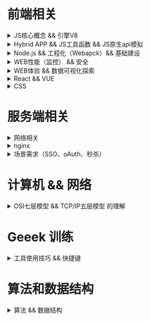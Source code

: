 # 前端相关

<details>
    <summary>JS核心概念 && 引擎V8</summary>

- [x] 执行上下文 EC、执行上下文堆栈 ECS
- [x] 全局对象 GO、变量对象 VO、活动对象 AO 等
- [x] 函数的[[scope]]属性
- [x] 作用域链 Scope chain
- [x] 原型链
- [x] 装箱和拆箱
- [x] 全等运算符（===）和相等运算符（==）
- [x] 元编程（metaprogramming）
- [x] 闭包原理
- [x] [IntersectionObserver 的应用](https://mp.weixin.qq.com/s/uRMYrxaduPaMkc97Upjkqg)
- [x] [ES5 继承的六种方式](./README/es5extends.md)
- [x] css 的下载解析 js 的下载解析与 html 解析的关系（阻塞）
- [x] [浏览器解析 HTML 和 CSS 与 JS 加载、解析的关系](./README/render.md)
- [x] [CustomEvent 的应用](./README/js_customEvent.md)

![webkitflow.png](./img/webkitflow.png)
![js加载执行与HTML解析关系](./img/js加载执行与HTML解析关系.jpeg)
[图片来源](https://www.cnblogs.com/bibiafa/p/9364986.html)<br>
[jsCore.md](./README/jsCore.md)

---

- [x] V8 工作原理
- [x] 逃逸分析(Escape Analysis）
- [x] V8 如何优化对象（Hideen Class && Inline Cache）
- [x] V8 如何优化数组（动态使用不同存储模式：Fast Elements、Fast Holey Elements、Dictionary Elements ）
- [x] V8 如何优化数字（SMI、HeapNumber、MutableHeapNumber）
- [x] V8 如何优化字符串（v8 中字符串 5 种表达模式）
- [x] JIT 和 AOT
- [x] 垃圾回收（新生代和老生代内存回收方式）

[V8.md](./README/v8.md)

</details>

<details>
    <summary>Hybrid APP && JS工具函数 && JS原生api模拟</summary>

- [x] h5 唤起 APP 方式
- [x] JSBridge

[Hybrid APP](./README/hybrid.md)

---

- [x] checkType 类型检查包含 String、Boolean、Number、Undefined、Null、Symbol、BigInt、Map、HTMLBodyElement、HTML\*Element 等
- [x] deepClone 深拷贝（包含循环引用）
- [x] 深拷贝（处理递归爆栈）
- [x] curry 柯里化函数
- [x] throttle、debounce
- [x] 千分位 regExp、Number.prototype.toLocaleString、Intl.NumberFormat().format(number)、reduce 版本
- [x] [Promise 并行和串行执行方式](./src/modules/utils.js)
- [x] [你不知道的 JSON.stringify()](https://juejin.im/post/5decf09de51d45584d238319)

[工具函数集合](./src/modules/utils.ts)

---

- [x] myCall、myApply、myBind 自定义 call、apply、bind 函数
- [x] instance_of(L, A) 模拟 L instanceof A 注意：Symbol.hasInstance 可自定义 instanceof 在某个类或构造函数的行为
- [x] objectFactory 模拟 new 运算
- [x] objectCreate 模拟 Object.create(proto, PropertyDescriptorMap)

[theory.ts](./src/modules/theory.ts)

</details>

<details>
    <summary>Node.js && 工程化（Webapck）&& 基础建设</summary>

- [x] nodejs 清除 require 缓存
- [x] 高并发解决方案（负载均衡）
- [x] Event Loop

![事件循环](https://mmbiz.qpic.cn/mmbiz_png/udZl15qqib0NPJYm99fCKh9SUq52nkiaF0dJGpnkpzqNaXj4krqPUGvYkNprEJbBiaeh9kfibQZApez565l1gocXPA/640?wx_fmt=png&tp=webp&wxfrom=5&wx_lazy=1&wx_co=1)
[Event Loop](./README/eventLoop.md)
[Node.js 事件循环](https://nodejs.org/zh-cn/docs/guides/event-loop-timers-and-nexttick/)
[node 相关](./README/NodeJs.md)

---

- [x] [项目架构相关](./README/framework.md)
- [x] [热更新原理](https://github.com/webpack/docs/wiki/hot-module-replacement-with-webpack#how-does-it-work)&&[webpack 热加载原理探索](http://shepherdwind.com/2017/02/07/webpack-hmr-principle/)
- [x] 自定义 Loader 原理探索
- [x] 自定义 Plugins 原理探索
      [webpack](./README/webpack.md)

---

- [x] SSH key
- [x] .npmrc
- [x] [npm 命令手册](./README/npm.md)
- [x] [yarn 命令手册](./README/yarn.md)
- [x] [brew 手册](./README/macOS.md)
- [x] [macOS 备忘录](./README/macOS.md)
      [基础建设](./README/basic.md)

</details>

<details>
    <summary>WEB性能（监控） && 安全</summary>

- [x] [Navigation Timing API](https://developer.mozilla.org/zh-CN/docs/Web/API/Navigation_timing_API) && navigator.sendBeacon() 实现收集和上报

---

- [x] XSS（Cascading Style Sheets）攻击全称跨站脚本攻击
- [x] CSRF（Cross-site request forgery）跨站请求伪造
- [x] 点击穿透
- [x] click jacking 点击劫持
- [x] 控制台注入代码
- [x] 目录遍历漏洞（Directory traversal），也称之为路径遍历漏洞（Path traversal）[Web 安全漏洞之目录遍历](https://mp.weixin.qq.com/s/crceZP9TKOIwkjmlCEeIAw)
- [x] SQL 注入
- [x] DDoS（Distributed Denial of Service）分布式拒绝服务攻击
- [x] [JWT/深度理解 token](https://segmentfault.com/a/1190000020143933)
- [x] [Web 中的密码学（加密、哈希、编码、混淆）](./README/web_secret.md)
- [x] 浏览器策略：Trusted Types 的工作方式就是锁定以下危险函数的接收参数，如果是不安全的，就直接阻止。
</details>

<details>
    <summary>WEB体验 && 数据可视化探索</summary>

- [x] 元素 focus 页面不滚动不定位的 JS 处理 button.focus({ preventScroll: true })
- [x] [Preload，Prefetch，Preconnect 和 Prerendering](./README/preload.md)
- [x] 表单的 [inputmode](https://developer.mozilla.org/zh-CN/docs/Web/HTML/Global_attributes/inputmode) 属性可调用不同输入面板，[autocomplete](https://developer.mozilla.org/zh-CN/docs/Web/HTML/Attributes/%E8%87%AA%E5%8A%A8%E5%AE%8C%E6%88%90%E5%B1%9E%E6%80%A7) 属性值为 one-time-cod 可从短信获取验证码等
- [x] [SEO](./README/seo.md)

---

- [x] [Canvas 添加事件/isPointinPath](https://segmentfault.com/a/1190000019239594)
</details>

<details>
    <summary>React && VUE</summary>

### 16 以前生命周期

![](./img/react15lifecycle.png)

### 16 以后生命周期

![](./img/react16lifecycle.jpg)

- [x] [React 相关](./README/react.md)
- [x] [React hooks](./README/hooks.md)

[React v16.3 之后的组件生命周期函数](https://zhuanlan.zhihu.com/p/38030418)

---

### VUE 生命周期

![](./img/vuelifecycle.png)

</details>

<details>
    <summary>CSS</summary>

- [x] 滚动穿透/控制浏览器过度滚动时的表现 CSS 属性 overscroll-behavior
- [x] [你知道我们平时在 CSS 中写的%都是相对于谁吗？](./README/css.md)
- [x] [堆叠上下文](./README/css_stack_context.md)
- [x] [BFC](https://developer.mozilla.org/zh-CN/docs/Web/Guide/CSS/Block_formatting_context)
- [x] [Containing Block/包含块](https://developer.mozilla.org/zh-CN/docs/Web/CSS/All_About_The_Containing_Block)
- [x] 盒模型、reflow/repaint 等
- [x] [Grid 布局手册](./README/css_grid.md)
- [x] transform 失效（块级元素 和 原子行内级盒子元素起作用）
- [x] [CSS 给 JS 传参](https://www.zhangxinxu.com/wordpress/2020/02/css-params-to-js/)
</details>

# 服务端相关

<details>
    <summary>网络相关</summary>

- [x] ISO 七层模型
- [x] TCP 三次握手建立连接和四次握手终止连接
- [x] HTTPS 工作原理
- [x] HTTP2 特性
- [x] [HTTP Security Headers](./README/HTTPSecurityHeaders.md)
- [x] [HTTP 缓存头部](./README/HTTPcache.md)
- [x] [HTTP 访问控制（CORS）](https://developer.mozilla.org/zh-CN/docs/Web/HTTP/Access_control_CORS)
- [x] [HTTP Headers 手册](./README/http_headers.md)
- [x] [HTTP Methods 手册](./README/http_methods.md)
- [x] [php 相关](./README/php.md)
- [x] [docker 相关](./README/docker.md)
- [x] [linux && shell 手册](./README/linux.md)

[服务端相关](./README/net.md)

</details>

<details>
    <summary>nginx</summary>

- [x] 端口转发
- [x] 实现负载均衡
- [x] 特殊文件下载
- [x] 网站基础认证
- [x] 实现 ip 访问限制
- [x] 实现前端跨域
- [x] 配置 CORS
- [x] 适配 PC 与移动环境
- [x] 合并资源
- [x] 图片处理
- [x] 实现防盗链

[网络相关](./README/nginx.md)

</details>

<details>
    <summary>场景需求（SSO、oAuth、秒杀）</summary>

- [x] [SSO 相同域及不同域](./README/backend_sso.md)
- [x] [oAuth2.0 工作原理](./README/oAuth.md)
- [x] [跨域身份验证解决方案](https://mp.weixin.qq.com/s/_f5MZa30VhmaqwDs_sx6vA)
- [x] [秒杀](./README/商品秒杀.md)

</details>

# 计算机 && 网络

<details>
    <summary>OSI七层模型 && TCP/IP五层模型 的理解</summary>

- [x] OSI 七层模型
- [x] TCP/IP 五层模型
    ![OSI模型和TCP模型](./img/internet1.jpg)<br>
    [TCP](./README/internet.md)
</details>

# Geeek 训练

<details>
    <summary>工具使用技巧 && 快捷键</summary>

- [x] [快捷键备忘录](./README/keyboardShortcuts.md)

</details>

# 算法和数据结构

<details>
    <summary>算法 && 数据结构</summary>

如果要刷下算法的话，这里推荐大家去[牛客网](https://www.nowcoder.com/)和[leetcode](https://leetcode-cn.com/)。

---

下面只是给出常用数据结构定义，对应数据结构知识点请移步[详细介绍请异步](./README/dataStructure.md)。
用 JavaScript 来实现以下数据结构。<br>
线性结构：线性表，栈( Stack)，队列(Queue)。<br>
非线性结构：数组(Array)，广义表，树( Tree)，堆(Heap)，图(Graph)。<br>
存储唯一值的数据结构：集合、字典、散列表。<br>
其他： 链表( Linked List)，散列表(Hash Table)。

## 线性表

线性表包括顺序表（用于需要频繁查找，很少进行插入和删除操作时）和链表（频繁插入和删除）。

## 广义表

广义表是线性表的推广，线性表中的元素都是原子的单元素，而广义表中的元素可以是原子的单元素，也可以是一个子广义表。

## 数组、栈、队列、链表、字典、散列表、树、图

[详细介绍请异步](./README/dataStructure.md)

## 🌲 相关的结构

### 二叉树

每个节点最多含有两个子树的树称为二叉树。

### 完美二叉树/满二叉树（Full Binary Tree）

一个二叉树，如果每一个层的结点数都达到最大值，则这个二叉树就是满二叉树。也就是说，如果一个二叉树的层数为 K，且结点总数是(2^k) -1 ，则它就是满二叉树。

### 完全二叉树（Complete Binary Tree）

对于深度为 K 的，有 n 个结点的二叉树，当且仅当其每一个结点都与深度为 K 的满二叉树中编号从 1 至 n 的结点一一对应时称之为完全二叉树。（也就是说除深度为 k 的层不满，其余各层必须满，并且最下层上的结点都集中在该层最左边的若干位置上）

### 二叉搜索树

二叉排序树（Binary Sort Tree），又称二叉查找树（Binary Search Tree），亦称二叉搜索树。<br>
二叉排序树或者是一棵空树，或者是具有下列性质的二叉树：
（1）若左子树不空，则左子树上所有节点的值均小于它的根节点的值；
（2）若右子树不空，则右子树上所有节点的值均大于它的根节点的值；
（3）左、右子树也分别为二叉排序树；
（4）没有键值相等的节点。

### 平衡树（Balanced Binary Tree）

它是一棵空树或它的左右两个子树的高度差的绝对值不超过 1，并且左右两个子树都是一棵平衡二叉树。

### 哈夫曼树（Huffman Tree）

给定 N 个权值作为 N 个叶子结点，构造一棵二叉树，若该树的带权路径长度达到最小，称这样的二叉树为最优二叉树，也称为哈夫曼树(Huffman Tree)。哈夫曼树是带权路径长度 WPL 最短的树，权值较大的结点离根较近。<br>
所谓树的带权路径长度，就是树中所有的叶结点的权值乘上其到根结点的路径长度（若根结点为 0 层，叶结点到根结点的路径长度为叶结点的层数）。<br>
哈夫曼研究这种最优树的目的为了优化对字符进行编码（最短的编码信息放更多的信息）。

### 哈夫曼编码(Huffman Coding)

哈夫曼编码(Huffman Coding)，又称霍夫曼编码，是一种编码方式，可变字长编码(VLC)的一种。
变长编码表是通过一种评估来源符号出现机率的方法得到的，出现机率高的字母使用较短的编码，反之出现机率低的则使用较长的编码，这便使编码之后的字符串的平均长度、期望值降低，从而达到无损压缩数据的目的。<br>
关键点：由哈夫曼编码是可变字长编码，则必须是任一字符的编码都不是另一个字符的编码的前缀，这种编码称作前缀编码。

### 堆（Heap）

堆通常是一个可以被看做一棵完全二叉树的数组对象。<br>
将根节点最大的堆叫做最大堆或大根堆，根节点最小的堆叫做最小堆或小根堆。

</details>
